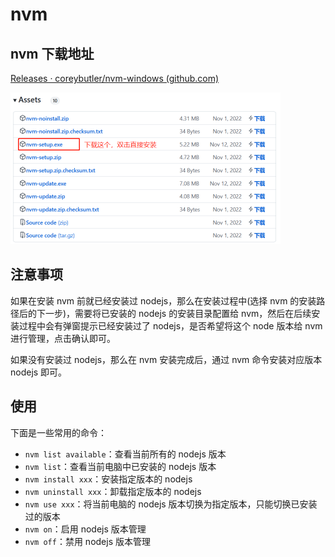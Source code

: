 # nvm

## nvm 下载地址

[Releases · coreybutler/nvm-windows (github.com)](https://github.com/coreybutler/nvm-windows/releases)

<img src="./nvm.assets/image-20230217150911068.png" alt="image-20230217150911068" style="zoom:50%;" />

## 注意事项

如果在安装 nvm 前就已经安装过 nodejs，那么在安装过程中(选择 nvm 的安装路径后的下一步)，需要将已安装的 nodejs 的安装目录配置给 nvm，然后在后续安装过程中会有弹窗提示已经安装过了 nodejs，是否希望将这个 node 版本给 nvm 进行管理，点击确认即可。

如果没有安装过 nodejs，那么在 nvm 安装完成后，通过 nvm 命令安装对应版本 nodejs 即可。

## 使用

下面是一些常用的命令：

- `nvm list available`：查看当前所有的 nodejs 版本
- `nvm list`：查看当前电脑中已安装的 nodejs 版本
- `nvm install xxx`：安装指定版本的 nodejs
- `nvm uninstall xxx`：卸载指定版本的 nodejs
- `nvm use xxx`：将当前电脑的 nodejs 版本切换为指定版本，只能切换已安装过的版本
- `nvm on`：启用 nodejs 版本管理
- `nvm off`：禁用 nodejs 版本管理
